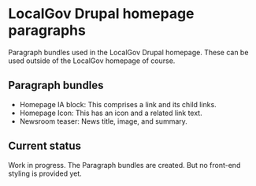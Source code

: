 # LocalGov Drupal homepage paragraphs
Paragraph bundles used in the LocalGov Drupal homepage.  These can be used outside of the LocalGov homepage of course.

## Paragraph bundles
- Homepage IA block: This comprises a link and its child links.
- Homepage Icon: This has an icon and a related link text.
- Newsroom teaser: News title, image, and summary.

## Current status
Work in progress.  The Paragraph bundles are created.  But no front-end styling is provided yet.
